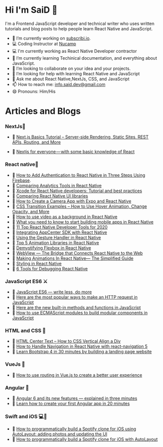 # Hi I'm SaiD 👋

I'm a Frontend JavaScript developer and technical writer who uses written tutorials and blog posts to help people learn React Native and JavaScript.



- 🔭 I’m currently working on [subscribi.io](https://subscribi.io).
- 💻 Coding Instructor at [Nucamp](https://www.nucamp.co/)
- 💻 I'm currently working as React Native Developer contractor 
- 🌱 I’m currently learning Techinical documentation, and everything about JavaScript. 
- 👯 I’m looking to collaborate on your idea and your projects.
- 🤔 I’m looking for help with learning React Native and JavaScript
- 💬 Ask me about React Native,NextJs, CSS, and JavaScript
- 📫 How to reach me: info.said.dev@gmail.com
- 😄 Pronouns: Him/His

# Articles and Blogs

  ### NextJs🚀
- 📌 [Next.js Basics Tutorial – Server-side Rendering, Static Sites, REST APIs, Routing, and More](https://www.freecodecamp.org/news/nextjs-basics/)

- 📌 [Nextjs for everyone — with some basic knowledge of React](https://www.freecodecamp.org/news/an-introduction-to-next-js-for-everyone-507d2d90ab54/)
### React native📱

- 📌 [How to Add Authentication to React Native in Three Steps Using Firebase](https://www.freecodecamp.org/news/how-to-add-authentication-to-react-native-in-three-steps-using-firebase/).
- 📌 [Comparing Analytics Tools in React Native](https://blog.logrocket.com/comparing-react-native-analytics-tools/)
- 📌 [Xcode for React Native developers: Tutorial and best practices](https://blog.logrocket.com/xcode-for-react-native-developers-tutorial-and-best-practices/)
- 📌 [Comparing React Native UI libraries](https://blog.logrocket.com/comparing-react-native-ui-libraries/)
- 📌 [How to Create a Camera App with Expo and React Native](https://www.freecodecamp.org/news/how-to-create-a-camera-app-with-expo-and-react-native/)
- 📌 [CSS Transition Examples – How to Use Hover Animation, Change Opacity, and More](https://www.freecodecamp.org/news/css-transition-examples/)
- 📌 [How to use video as a background in React Native](https://www.freecodecamp.org/news/how-to-create-a-background-video-in-react-native-cb53304ee4f6/)
- 📌 [What you need to know to start building mobile apps in React Native](https://www.freecodecamp.org/news/what-you-need-to-know-to-start-building-mobile-apps-in-react-native-dded951277b7/)
- 📌 [11 Top React Native Developer Tools for 2020](https://blog.bitsrc.io/11-top-react-native-developer-tools-1e019462dd01?source=your_stories_page-------------------------------------)
- 📌 [Integrating AppCenter SDK with React Native](https://blog.bitsrc.io/how-to-integrate-appcenter-sdk-with-react-native-8ef2225620e6?source=your_stories_page-------------------------------------)
- 📌 [Using the Gesture Handler in React Native](https://blog.bitsrc.io/using-the-gesture-handler-in-react-native-c07f84ddfa49)
- 📌 [Top 5 Animation Libraries in React Native](https://blog.bitsrc.io/top-5-animation-libraries-in-react-native-d00ec8ddfc8d)
- 📌 [Demystifying Flexbox in React Native](https://blog.bitsrc.io/demystifying-flexbox-in-react-native-4b62979fa9ea)
- 📌 [WebView — The Bridge that Connects React Native to the Web](https://blog.bitsrc.io/webview-the-bridge-that-connects-react-native-with-the-web-95a0d5aaa31a?source=your_stories_page-------------------------------------)
- 📌 [Making Animations In React Native— The Simplified Guide](https://blog.bitsrc.io/making-animations-in-react-native-the-simplified-guide-6580f961f6e8)
- 📌 [Styling in React Native](https://blog.bitsrc.io/styling-in-react-native-c48caddfbe47)
- 📌 [6 Tools for Debugging React Native](https://www.sitepoint.com/tools-for-debugging-react-native/)

### JavaScript ES6 ⚔️
- 📌 [JavaScript ES6 — write less, do more](https://www.freecodecamp.org/news/write-less-do-more-with-javascript-es6-5fd4a8e50ee2/)
- 📌 [Here are the most popular ways to make an HTTP request in JavaScript](https://www.freecodecamp.org/news/here-is-the-most-popular-ways-to-make-an-http-request-in-javascript-954ce8c95aaa/)
- 📌 [Here are the new built-in methods and functions in JavaScript](https://www.freecodecamp.org/news/here-are-the-new-built-in-methods-and-functions-in-javascript-8f4d2fd794fa/)
- 📌 [How to use ECMAScript modules to build modular components in JavaScript](https://www.freecodecamp.org/news/how-to-use-ecmascript-modules-to-build-modular-components-in-javascript-9023205ea42a/)

 ### HTML and CSS 💅
- 📌 [HTML Center Text – How to CSS Vertical Align a Div](https://www.freecodecamp.org/news/html-center-text-how-to-css-vertical-align-a-div/)
- 📌 [How to Handle Navigation in React Native with react-navigation 5](https://www.freecodecamp.org/news/introducing-react-navigation-5/)
- 📌 [Learn Bootstrap 4 in 30 minutes by building a landing page website](https://medium.com/free-code-camp/learn-bootstrap-4-in-30-minute-by-building-a-landing-page-website-guide-for-beginners-f64e03833f33)

### VueJs 📗
- 📌 [How to use routing in Vue.js to create a better user experience](https://www.freecodecamp.org/news/how-to-use-routing-in-vue-js-to-create-a-better-user-experience-98d225bbcdd9/)

### Angular 📕
- 📌 [Angular 6 and its new features — explained in three minutes](https://www.freecodecamp.org/news/angular-what-is-the-new-briefly-e6837348dd3a/)
- 📌 [Learn how to create your first Angular app in 20 minutes](https://www.freecodecamp.org/news/learn-how-to-create-your-first-angular-app-in-20-min-146201d9b5a7/)
 ### Swift and iOS 💻📱
- 📌 [How to programmatically build a Spotify clone for iOS using AutoLayout: adding photos and updating the UI](https://www.freecodecamp.org/news/how-to-build-a-spotify-clone-for-ios-with-autolayout-programmatically-part-2/)
- 📌 [How to programmatically build a Spotify clone for iOS with AutoLayout](https://www.freecodecamp.org/news/autolayout-programmatically-spotify-clone-in-swift/)
